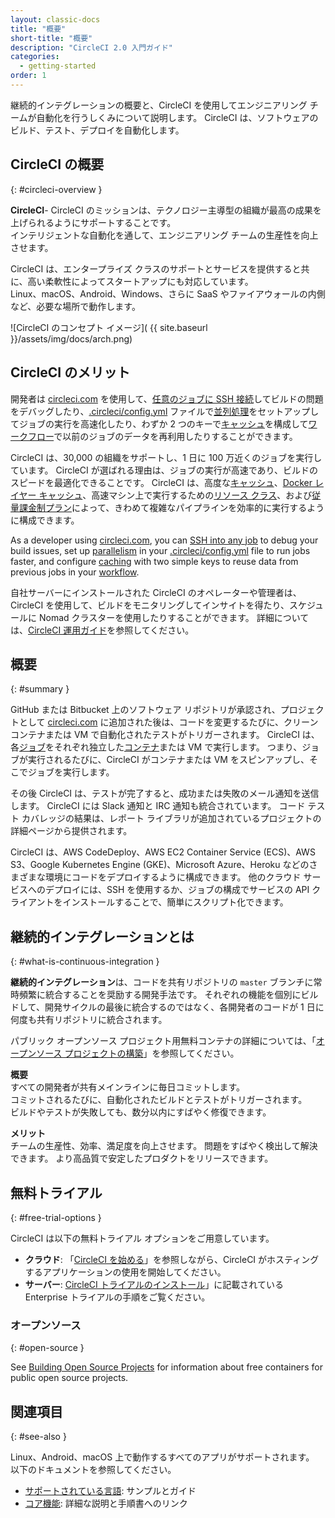 ```yaml
---
layout: classic-docs
title: "概要"
short-title: "概要"
description: "CircleCI 2.0 入門ガイド"
categories:
  - getting-started
order: 1
---
```


継続的インテグレーションの概要と、CircleCI を使用してエンジニアリング チームが自動化を行うしくみについて説明します。 CircleCI は、ソフトウェアのビルド、テスト、デプロイを自動化します。

## CircleCI の概要
{: #circleci-overview }

**CircleCI**- CircleCI のミッションは、テクノロジー主導型の組織が最高の成果を上げられるようにサポートすることです。      
インテリジェントな自動化を通して、エンジニアリング チームの生産性を向上させます。

CircleCI は、エンタープライズ クラスのサポートとサービスを提供すると共に、高い柔軟性によってスタートアップにも対応しています。      
Linux、macOS、Android、Windows、さらに SaaS やファイアウォールの内側など、必要な場所で動作します。

![CircleCI のコンセプト イメージ]( {{ site.baseurl }}/assets/img/docs/arch.png)

## CircleCI のメリット
開発者は [circleci.com](https://circleci.com/ja/) を使用して、[任意のジョブに SSH 接続]({{site.baseurl}}/ja/2.0/ssh-access-jobs/)してビルドの問題をデバッグしたり、[.circleci/config.yml]({{site.baseurl}}/ja/2.0/configuration-reference/) ファイルで[並列処理]({{site.baseurl}}/ja/2.0/parallelism-faster-jobs/)をセットアップしてジョブの実行を高速化したり、わずか 2 つのキーで[キャッシュ]({{site.baseurl}}/ja/2.0/caching/)を構成して[ワークフロー]({{site.baseurl}}/ja/2.0/workflows/)で以前のジョブのデータを再利用したりすることができます。

CircleCI は、30,000 の組織をサポートし、1 日に 100 万近くのジョブを実行しています。 CircleCI が選ばれる理由は、ジョブの実行が高速であり、ビルドのスピードを最適化できることです。 CircleCI は、高度な[キャッシュ]({{site.baseurl}}/ja/2.0/caching/)、[Docker レイヤー キャッシュ]({{site.baseurl}}/ja/2.0/docker-layer-caching/)、高速マシン上で実行するための[リソース クラス]({{site.baseurl}}/ja/2.0/optimizations/#resource-class)、および[従量課金制プラン](https://circleci.com/ja/pricing/)によって、きわめて複雑なパイプラインを効率的に実行するように構成できます。

As a developer using [circleci.com](https://circleci.com), you can [SSH into any job]({{site.baseurl}}/2.0/ssh-access-jobs/) to debug your build issues, set up [parallelism]({{site.baseurl}}/2.0/parallelism-faster-jobs/) in your [.circleci/config.yml]({{site.baseurl}}/2.0/configuration-reference/) file to run jobs faster, and configure [caching]({{site.baseurl}}/2.0/caching/) with two simple keys to reuse data from previous jobs in your [workflow]({{site.baseurl}}/2.0/workflows/).

自社サーバーにインストールされた CircleCI のオペレーターや管理者は、CircleCI を使用して、ビルドをモニタリングしてインサイトを得たり、スケジュールに Nomad クラスターを使用したりすることができます。 詳細については、[CircleCI 運用ガイド]({{site.baseurl}}/ja/2.0/circleci-ops-guide-v2-17.pdf)を参照してください。

## 概要
{: #summary }

GitHub または Bitbucket 上のソフトウェア リポジトリが承認され、プロジェクトとして [circleci.com](https://circleci.com/ja/) に追加された後は、コードを変更するたびに、クリーン コンテナまたは VM で自動化されたテストがトリガーされます。 CircleCI は、各[ジョブ]({{site.baseurl}}/2.0/glossary/#job)をそれぞれ独立した[コンテナ]({{site.baseurl}}/2.0/glossary/#container)または VM で実行します。 つまり、ジョブが実行されるたびに、CircleCI がコンテナまたは VM をスピンアップし、そこでジョブを実行します。

その後 CircleCI は、テストが完了すると、成功または失敗のメール通知を送信します。 CircleCI には Slack 通知と IRC 通知も統合されています。 コード テスト カバレッジの結果は、レポート ライブラリが追加されているプロジェクトの詳細ページから提供されます。

CircleCI は、AWS CodeDeploy、AWS EC2 Container Service (ECS)、AWS S3、Google Kubernetes Engine (GKE)、Microsoft Azure、Heroku などのさまざまな環境にコードをデプロイするように構成できます。 他のクラウド サービスへのデプロイには、SSH を使用するか、ジョブの構成でサービスの API クライアントをインストールすることで、簡単にスクリプト化できます。

## 継続的インテグレーションとは
{: #what-is-continuous-integration }

**継続的インテグレーション**は、コードを共有リポジトリの `master` ブランチに常時頻繁に統合することを奨励する開発手法です。 それぞれの機能を個別にビルドして、開発サイクルの最後に統合するのではなく、各開発者のコードが 1 日に何度も共有リポジトリに統合されます。

パブリック オープンソース プロジェクト用無料コンテナの詳細については、「[オープンソース プロジェクトの構築]({{site.baseurl}}/ja/2.0/oss/)」を参照してください。

**概要**  
すべての開発者が共有メインラインに毎日コミットします。      
コミットされるたびに、自動化されたビルドとテストがトリガーされます。      
ビルドやテストが失敗しても、数分以内にすばやく修復できます。

**メリット**  
チームの生産性、効率、満足度を向上させます。 問題をすばやく検出して解決できます。 より高品質で安定したプロダクトをリリースできます。


## 無料トライアル
{: #free-trial-options }

CircleCI は以下の無料トライアル オプションをご用意しています。

- **クラウド**: 「[CircleCI を始める]({{site.baseurl}}/ja/2.0/first-steps/)」を参照しながら、CircleCI がホスティングするアプリケーションの使用を開始してください。
- **サーバー**: [CircleCI トライアルのインストール]({{site.baseurl}}/ja/2.0/single-box/)」に記載されている Enterprise トライアルの手順をご覧ください。

### オープンソース
{: #open-source }

See [Building Open Source Projects]({{site.baseurl}}/2.0/oss/) for information about free containers for public open source projects.

## 関連項目
{: #see-also }

Linux、Android、macOS 上で動作するすべてのアプリがサポートされます。 以下のドキュメントを参照してください。
- [サポートされている言語]({{site.baseurl}}/2.0/demo-apps/): サンプルとガイド
- [コア機能]({{site.baseurl}}/2.0/features/): 詳細な説明と手順書へのリンク

